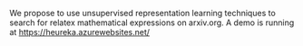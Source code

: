 We propose to use unsupervised representation learning techniques to search for relatex mathematical expressions on arxiv.org. A demo is running at https://heureka.azurewebsites.net/

